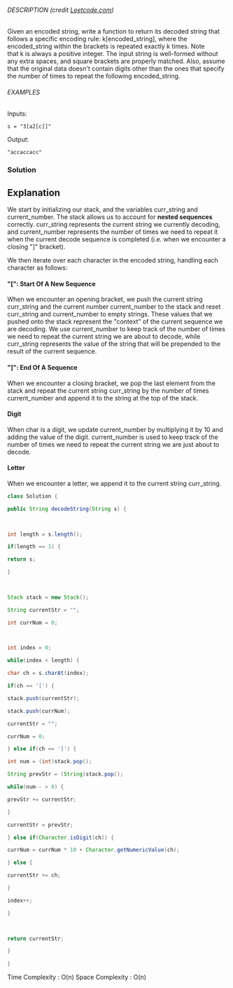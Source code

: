 
###### DESCRIPTION (credit [Leetcode.com](https://leetcode.com/problems/decode-string))

Given an encoded string, write a function to return its decoded string that follows a specific encoding rule: k[encoded_string], where the encoded_string within the brackets is repeated exactly k times. Note that k is always a positive integer. The input string is well-formed without any extra spaces, and square brackets are properly matched. Also, assume that the original data doesn't contain digits other than the ones that specify the number of times to repeat the following encoded_string.

###### EXAMPLES

Inputs:

`s = "3[a2[c]]"`

Output:

`"accaccacc"`


### Solution

## Explanation

We start by initializing our stack, and the variables curr_string and current_number. The stack allows us to account for **nested sequences** correctly. curr_string represents the current string we currently decoding, and current_number represents the number of times we need to repeat it when the current decode sequence is completed (i.e. when we encounter a closing "]" bracket).

We then iterate over each character in the encoded string, handling each character as follows:

#### "[": Start Of A New Sequence

When we encounter an opening bracket, we push the current string curr_string and the current number current_number to the stack and reset curr_string and current_number to empty strings. These values that we pushed onto the stack represent the "context" of the current sequence we are decoding. We use current_number to keep track of the number of times we need to repeat the current string we are about to decode, while curr_string represents the value of the string that will be prepended to the result of the current sequence.


#### "]": End Of A Sequence

When we encounter a closing bracket, we pop the last element from the stack and repeat the current string curr_string by the number of times current_number and append it to the string at the top of the stack.

#### Digit

When char is a digit, we update current_number by multiplying it by 10 and adding the value of the digit. current_number is used to keep track of the number of times we need to repeat the current string we are just about to decode.

#### Letter

When we encounter a letter, we append it to the current string curr_string.

```java
class Solution {

public String decodeString(String s) {

  

int length = s.length();

if(length == 1) {

return s;

}

  

Stack stack = new Stack();

String currentStr = "";

int currNum = 0;

  

int index = 0;

while(index < length) {

char ch = s.charAt(index);

if(ch == '[') {

stack.push(currentStr);

stack.push(currNum);

currentStr = "";

currNum = 0;

} else if(ch == ']') {

int num = (int)stack.pop();

String prevStr = (String)stack.pop();

while(num-- > 0) {

prevStr += currentStr;

}

currentStr = prevStr;

} else if(Character.isDigit(ch)) {

currNum = currNum * 10 + Character.getNumericValue(ch);

} else {

currentStr += ch;

}

index++;

}

  

return currentStr;

}

}
```

Time Complexity : O(n)
Space Complexity : O(n)


